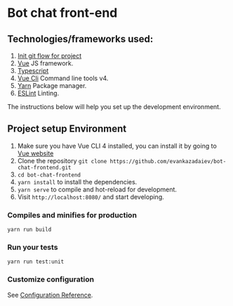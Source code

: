 # Bot chat front-end

## Technologies/frameworks used:

1. [Init git flow for project](./GITHOOKS.md)
1. [Vue](https://vuejs.org/) JS framework.
1. [Typescript](https://www.typescriptlang.org/)
1. [Vue Cli](https://cli.vuejs.org/) Command line tools v4.
1. [Yarn](https://yarnpkg.com/en/) Package manager.
1. [ESLint]() Linting.

The instructions below will help you set up the development environment.

## Project setup Environment

1. Make sure you have Vue CLI 4 installed, you can install it by going to [Vue website](https://cli.vuejs.org/guide/installation.html)
1. Clone the repository `git clone https://github.com/evankazadaiev/bot-chat-frontend.git`
1. `cd bot-chat-frontend`
1. `yarn install` to install the dependencies.
1. `yarn serve` to compile and hot-reload for development.
1. Visit `http://localhost:8080/` and start developing.

### Compiles and minifies for production

```
yarn run build
```

### Run your tests

```
yarn run test:unit
```

### Customize configuration
See [Configuration Reference](https://cli.vuejs.org/config/).

